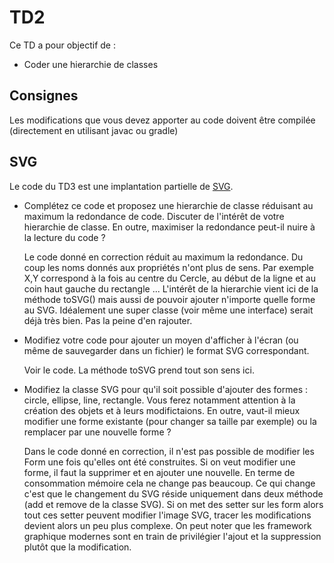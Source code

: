 # TD2
Ce TD a pour objectif de :

* Coder une hierarchie de classes

## Consignes

Les modifications que vous devez apporter au code doivent être compilée (directement en utilisant javac ou gradle)

## SVG

Le code du TD3 est une implantation partielle de [SVG](https://www.w3schools.com/graphics/svg_intro.asp).

* Complétez ce code et proposez une hierarchie de classe réduisant au maximum la redondance de code. Discuter de l'intérêt de votre hierarchie de classe. En outre, maximiser la redondance peut-il nuire à la lecture du code ?
  
    Le code donné en correction réduit au maximum la redondance. Du coup les noms donnés aux propriétés n'ont plus de sens. Par exemple X,Y correspond à la fois au centre du Cercle, au début de la ligne et au coin haut gauche du rectangle ...
    L'intérêt de la hierarchie vient ici de la méthode toSVG() mais aussi de pouvoir ajouter n'importe quelle forme au SVG. Idéalement une super classe (voir même une interface) serait déjà très bien. Pas la peine d'en rajouter.

* Modifiez votre code pour ajouter un moyen d'afficher à l'écran (ou même de sauvegarder dans un fichier) le format SVG correspondant.

    Voir le code. La méthode toSVG prend tout son sens ici.

* Modifiez la classe SVG pour qu'il soit possible d'ajouter des formes : circle, ellipse, line, rectangle. Vous ferez notamment attention à la création des objets et à leurs modifictaions. En outre, vaut-il mieux modifier une forme existante (pour changer sa taille par exemple) ou la remplacer par une nouvelle forme ? 

    Dans le code donné en correction, il n'est pas possible de modifier les Form une fois qu'elles ont été construites. Si on veut modifier une forme, il faut la supprimer et en ajouter une nouvelle. En terme de consommation mémoire cela ne change pas beaucoup. Ce qui change c'est que le changement du SVG réside uniquement dans deux méthode (add et remove de la classe SVG). Si on met des setter sur les form alors tout ces setter peuvent modifier l'image SVG, tracer les modifications devient alors un peu plus complexe. On peut noter que les framework graphique modernes sont en train de privilégier l'ajout et la suppression plutôt que la modification. 
